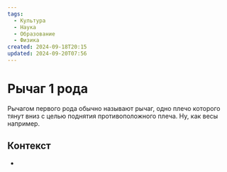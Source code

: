 ```yaml
---
tags:
  - Культура
  - Наука
  - Образование
  - Физика
created: 2024-09-18T20:15
updated: 2024-09-20T07:56
---
```

# Рычаг 1 рода
Рычагом первого рода обычно называют рычаг, одно плечо которого тянут вниз с целью поднятия противоположного плеча. Ну, как весы например.

## Контекст
- 

